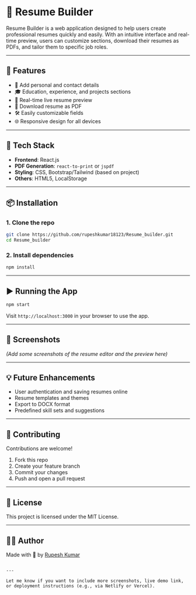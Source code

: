 # 📄 Resume Builder

Resume Builder is a web application designed to help users create professional resumes quickly and easily. With an intuitive interface and real-time preview, users can customize sections, download their resumes as PDFs, and tailor them to specific job roles.

---

## 🚀 Features

- 🧑 Add personal and contact details
- 🎓 Education, experience, and projects sections
- 🎨 Real-time live resume preview
- 📄 Download resume as PDF
- 🛠️ Easily customizable fields
- 🌐 Responsive design for all devices

---

## 🧰 Tech Stack

- **Frontend**: React.js
- **PDF Generation**: `react-to-print` or `jspdf`
- **Styling**: CSS, Bootstrap/Tailwind (based on project)
- **Others**: HTML5, LocalStorage

---

## 📦 Installation

### 1. Clone the repo

```bash
git clone https://github.com/rupeshkumar18123/Resume_builder.git
cd Resume_builder
````

### 2. Install dependencies

```bash
npm install
```

---

## ▶️ Running the App

```bash
npm start
```

Visit `http://localhost:3000` in your browser to use the app.

---

## 📸 Screenshots

*(Add some screenshots of the resume editor and the preview here)*

---

## 💡 Future Enhancements

* User authentication and saving resumes online
* Resume templates and themes
* Export to DOCX format
* Predefined skill sets and suggestions

---

## 🤝 Contributing

Contributions are welcome!

1. Fork this repo
2. Create your feature branch
3. Commit your changes
4. Push and open a pull request

---

## 📄 License

This project is licensed under the MIT License.

---

## 🙋‍♂️ Author

Made with 💼 by [Rupesh Kumar](https://github.com/rupeshkumar18123)

```

---

Let me know if you want to include more screenshots, live demo link, or deployment instructions (e.g., via Netlify or Vercel).
```
